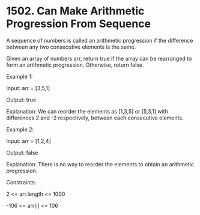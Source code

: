 # 1502. Can Make Arithmetic Progression From Sequence

A sequence of numbers is called an arithmetic progression if the difference between any two consecutive elements is the same.

Given an array of numbers arr, return true if the array can be rearranged to form an arithmetic progression. Otherwise, return false.

 

Example 1:

Input: arr = [3,5,1]

Output: true

Explanation: We can reorder the elements as [1,3,5] or [5,3,1] with differences 2 and -2 respectively, between each consecutive elements.

Example 2:


Input: arr = [1,2,4]

Output: false

Explanation: There is no way to reorder the elements to obtain an arithmetic progression.
 

Constraints:

2 <= arr.length <= 1000

-106 <= arr[i] <= 106
